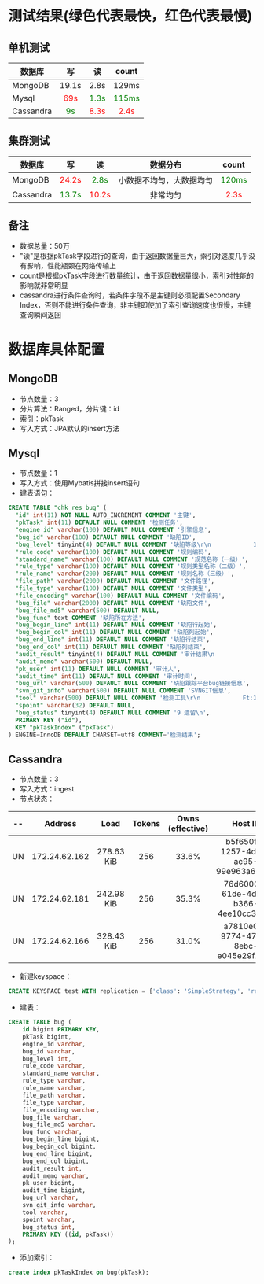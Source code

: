 # 测试结果(绿色代表最快，红色代表最慢)
## 单机测试

| 数据库    |   写  |  读  |  count  |
| --------    | :-----:  | :----:   |:----:   |
|  MongoDB    |  19.1s     |   2.8s | 129ms |
|   Mysql     |  <font color=red>69s</font>     |   <font color=green>1.3s</font>  |  <font color=green>115ms</font>
|  Cassandra  |  <font color=green>9s</font>    |  <font color=red>8.3s</font>      | <font color=red>2.4s</font> |
## 集群测试
| 数据库    |   写  |  读  | 数据分布                             |count|
| --------    | :-----:  | :----: |:-----:                      | :-----:|
|  MongoDB    |  <font color=red>24.2s</font>     |   <font color=green>2.8s</font> |  小数据不均匀，大数据均匀   |<font color=green>120ms</font>|
|  Cassandra  |  <font color=green>13.7s</font>   |  <font color=red>10.2s</font> | 非常均匀                    |<font color=red>2.3s</font>|
## 备注
* 数据总量：50万
* "读"是根据pkTask字段进行的查询，由于返回数据量巨大，索引对速度几乎没有影响，性能瓶颈在网络传输上
* count是根据pkTask字段进行数量统计，由于返回数据量很小，索引对性能的影响就非常明显
* cassandra进行条件查询时，若条件字段不是主键则必须配置Secondary Index，否则不能进行条件查询，非主键即使加了索引查询速度也很慢，主键查询瞬间返回
# 数据库具体配置
## MongoDB
* 节点数量：3
* 分片算法：Ranged，分片键：id
* 索引：pkTask
* 写入方式：JPA默认的insert方法

## Mysql
* 节点数量：1
* 写入方式：使用Mybatis拼接insert语句
* 建表语句：
```sql
CREATE TABLE "chk_res_bug" (
  "id" int(11) NOT NULL AUTO_INCREMENT COMMENT '主键',
  "pkTask" int(11) DEFAULT NULL COMMENT '检测任务',
  "engine_id" varchar(100) DEFAULT NULL COMMENT '引擎信息',
  "bug_id" varchar(100) DEFAULT NULL COMMENT '缺陷ID',
  "bug_level" tinyint(4) DEFAULT NULL COMMENT '缺陷等级\r\n            1 低\r\n            3 中\r\n            5 高',
  "rule_code" varchar(100) DEFAULT NULL COMMENT '规则编码',
  "standard_name" varchar(100) DEFAULT NULL COMMENT '规范名称（一级）',
  "rule_type" varchar(100) DEFAULT NULL COMMENT '规则类型名称（二级）',
  "rule_name" varchar(200) DEFAULT NULL COMMENT '规则名称（三级）',
  "file_path" varchar(2000) DEFAULT NULL COMMENT '文件路径',
  "file_type" varchar(100) DEFAULT NULL COMMENT '文件类型',
  "file_encoding" varchar(100) DEFAULT NULL COMMENT '文件编码',
  "bug_file" varchar(2000) DEFAULT NULL COMMENT '缺陷文件',
  "bug_file_md5" varchar(500) DEFAULT NULL,
  "bug_func" text COMMENT '缺陷所在方法',
  "bug_begin_line" int(11) DEFAULT NULL COMMENT '缺陷行起始',
  "bug_begin_col" int(11) DEFAULT NULL COMMENT '缺陷列起始',
  "bug_end_line" int(11) DEFAULT NULL COMMENT '缺陷行结束',
  "bug_end_col" int(11) DEFAULT NULL COMMENT '缺陷列结束',
  "audit_result" tinyint(4) DEFAULT NULL COMMENT '审计结果\n            0 未审计\n            1 低\n            3 中\n            5 高\n            6 不是问题\n            7 确认\n            8 忽略',
  "audit_memo" varchar(500) DEFAULT NULL,
  "pk_user" int(11) DEFAULT NULL COMMENT '审计人',
  "audit_time" int(11) DEFAULT NULL COMMENT '审计时间',
  "bug_url" varchar(500) DEFAULT NULL COMMENT '缺陷跟踪平台bug链接信息',
  "svn_git_info" varchar(500) DEFAULT NULL COMMENT 'SVNGIT信息',
  "tool" varchar(500) DEFAULT NULL COMMENT '检测工具\r\n            Ft:1,Sky:1,Cx:1\r\n            ',
  "spoint" varchar(32) DEFAULT NULL,
  "bug_status" tinyint(4) DEFAULT NULL COMMENT '9 遗留\n',
  PRIMARY KEY ("id"),
  KEY "pkTaskIndex" ("pkTask")
) ENGINE=InnoDB DEFAULT CHARSET=utf8 COMMENT='检测结果';

```

## Cassandra
* 节点数量：3
* 写入方式：ingest
* 节点状态：

|--|Address|        Load   |    Tokens |      Owns (effective) | Host ID                            |  Rack|
|--|-------|:----:|:----:|:----:|:----:|:----:|
|UN  |172.24.62.162  |278.63 KiB |  256|          33.6%|             b5f650fa-1257-4d30-ac95-99e963a65156|  rack1|
|UN  |172.24.62.181  |242.98 KiB  |  256|          35.3%|             76d6000a-61de-4daa-b366-4ee10cc3674f|  rack1|
|UN  |172.24.62.166  | 328.43 KiB|  256 |         31.0%|             a7810e04-9774-47e0-8ebc-e045e29f29c7|  rack1|
* 新建keyspace：
```sql
CREATE KEYSPACE test WITH replication = {'class': 'SimpleStrategy', 'replication_factor' : 1};
```
* 建表：
```sql
CREATE TABLE bug (
    id bigint PRIMARY KEY,
    pkTask bigint,
    engine_id varchar,
    bug_id varchar,
    bug_level int,
    rule_code varchar,
    standard_name varchar,
    rule_type varchar,
    rule_name varchar,
    file_path varchar,
    file_type varchar,
    file_encoding varchar,
    bug_file varchar,
    bug_file_md5 varchar,
    bug_func varchar,
    bug_begin_line bigint,
    bug_begin_col bigint,
    bug_end_line bigint,
    bug_end_col bigint,
    audit_result int,
    audit_memo varchar,
    pk_user bigint,
    audit_time bigint,
    bug_url varchar,
    svn_git_info varchar,
    tool varchar,
    spoint varchar,
    bug_status int,
    PRIMARY KEY ((id, pkTask))
);
```
* 添加索引：
```sql
create index pkTaskIndex on bug(pkTask);
```